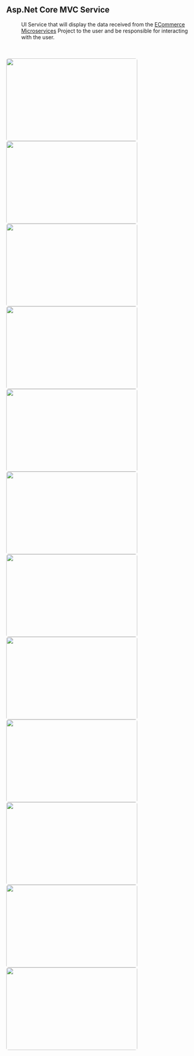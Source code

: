 <h2>Asp.Net Core MVC Service</h2>
<dl>
  <dd>UI Service that will display the data received from the <a href="https://github.com/Firatalbayati/E-Commerce--Microservices-Backend--.NETCore7.0">ECommerce Microservices</a> Project to the user and be responsible for interacting with the user.</dd>
</dl>
<br>
<br>
<a href="https://github.com/Firatalbayati/E-Commerce--Microservices-Frontend--.NETCore7.0/assets/47159612/dea6a0bf-bd99-4d77-bbe5-f15ab8eefd29" target="_blank">
<img width="350" height="220" style="border-radius:2%;" src="https://github.com/Firatalbayati/E-Commerce--Microservices-Frontend--.NETCore7.0/assets/47159612/dea6a0bf-bd99-4d77-bbe5-f15ab8eefd29"/>
</a>
<a href="https://github.com/Firatalbayati/E-Commerce--Microservices-Frontend--.NETCore7.0/assets/47159612/841b0c86-28bf-41ed-a25a-a1cebb5f25f0" target="_blank">
<img width="350" height="220" style="border-radius:2%;" src="https://github.com/Firatalbayati/E-Commerce--Microservices-Frontend--.NETCore7.0/assets/47159612/841b0c86-28bf-41ed-a25a-a1cebb5f25f0"/>
</a>
<a href="https://github.com/Firatalbayati/E-Commerce--Microservices-Frontend--.NETCore7.0/assets/47159612/0e4bb2ed-d5c6-4b9a-8ca6-078a6fdfbbab" target="_blank">
<img width="350" height="220" style="border-radius:2%;" src="https://github.com/Firatalbayati/E-Commerce--Microservices-Frontend--.NETCore7.0/assets/47159612/0e4bb2ed-d5c6-4b9a-8ca6-078a6fdfbbab"/>
</a>
<a href="https://github.com/Firatalbayati/E-Commerce--Microservices-Frontend--.NETCore7.0/assets/47159612/c6e745fc-1403-4fdd-b5f4-008029b57fac" target="_blank">
<img width="350" height="220" style="border-radius:2%;" src="https://github.com/Firatalbayati/E-Commerce--Microservices-Frontend--.NETCore7.0/assets/47159612/c6e745fc-1403-4fdd-b5f4-008029b57fac"/>
</a>
<a href="https://github.com/Firatalbayati/E-Commerce--Microservices-Frontend--.NETCore7.0/assets/47159612/037b068e-8ce8-4504-a580-dc5687ac539e" target="_blank">
<img width="350" height="220" style="border-radius:2%;" src="https://github.com/Firatalbayati/E-Commerce--Microservices-Frontend--.NETCore7.0/assets/47159612/037b068e-8ce8-4504-a580-dc5687ac539e"/>
</a>
<a href="https://github.com/Firatalbayati/E-Commerce--Microservices-Frontend--.NETCore7.0/assets/47159612/39cd54ee-bd31-428b-b9b5-be27718a107d" target="_blank">
<img width="350" height="220" style="border-radius:2%;" src="https://github.com/Firatalbayati/E-Commerce--Microservices-Frontend--.NETCore7.0/assets/47159612/39cd54ee-bd31-428b-b9b5-be27718a107d"/>
</a>
<a href="https://github.com/Firatalbayati/E-Commerce--Microservices-Frontend--.NETCore7.0/assets/47159612/7b9b12c2-9270-4a85-8c59-e9744374464a" target="_blank">
<img width="350" height="220" style="border-radius:2%;" src="https://github.com/Firatalbayati/E-Commerce--Microservices-Frontend--.NETCore7.0/assets/47159612/7b9b12c2-9270-4a85-8c59-e9744374464a"/>
</a>
<a href="https://github.com/Firatalbayati/E-Commerce--Microservices-Frontend--.NETCore7.0/assets/47159612/20625edb-bef3-4ff1-88d1-1a71eefeadc3" target="_blank">
<img width="350" height="220" style="border-radius:2%;" src="https://github.com/Firatalbayati/E-Commerce--Microservices-Frontend--.NETCore7.0/assets/47159612/20625edb-bef3-4ff1-88d1-1a71eefeadc3"/>
</a>
<a href="https://github.com/Firatalbayati/E-Commerce--Microservices-Frontend--.NETCore7.0/assets/47159612/a801b25c-3234-4ca8-86e7-82cc835f4d66" target="_blank">
<img width="350" height="220" style="border-radius:2%;" src="https://github.com/Firatalbayati/E-Commerce--Microservices-Frontend--.NETCore7.0/assets/47159612/a801b25c-3234-4ca8-86e7-82cc835f4d66"/>
</a>
<a href="https://github.com/Firatalbayati/E-Commerce--Microservices-Frontend--.NETCore7.0/assets/47159612/b2fafbc6-295b-47d0-ae0a-f5384193f96a" target="_blank">
<img width="350" height="220" style="border-radius:2%;" src="https://github.com/Firatalbayati/E-Commerce--Microservices-Frontend--.NETCore7.0/assets/47159612/b2fafbc6-295b-47d0-ae0a-f5384193f96a"/>
</a>
<a href="https://github.com/Firatalbayati/E-Commerce--Microservices-Frontend--.NETCore7.0/assets/47159612/0c148134-4adb-424f-9ade-98d19902c4aa" target="_blank">
<img width="350" height="220" style="border-radius:2%;" src="https://github.com/Firatalbayati/E-Commerce--Microservices-Frontend--.NETCore7.0/assets/47159612/0c148134-4adb-424f-9ade-98d19902c4aa"/>
</a>
<a href="https://github.com/Firatalbayati/E-Commerce--Microservices-Frontend--.NETCore7.0/assets/47159612/71e7b6cb-ed15-490e-814f-3d94d8981169" target="_blank">
<img width="350" height="220" style="border-radius:2%;" src="https://github.com/Firatalbayati/E-Commerce--Microservices-Frontend--.NETCore7.0/assets/47159612/71e7b6cb-ed15-490e-814f-3d94d8981169"/>
</a>

